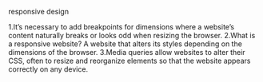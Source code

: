 responsive design

1.It’s necessary to add breakpoints for dimensions where a website’s content naturally breaks or looks odd when resizing the browser.
2.What is a responsive website?
A website that alters its styles depending on the dimensions of the browser.
3.Media queries allow websites to alter their CSS, often to resize and reorganize elements so that the website appears correctly on any device.
